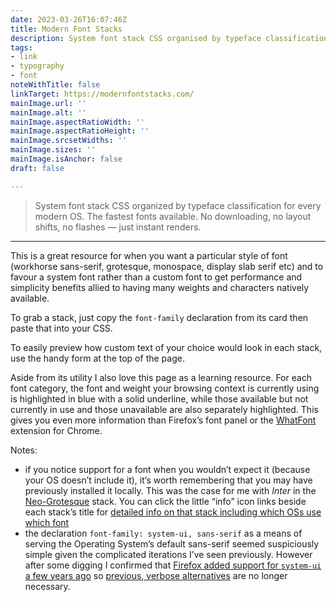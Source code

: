 ```yaml
---
date: 2023-03-26T16:07:46Z
title: Modern Font Stacks
description: System font stack CSS organised by typeface classification for every modern OS
tags:
- link
- typography
- font
noteWithTitle: false
linkTarget: https://modernfontstacks.com/
mainImage.url: ''
mainImage.alt: ''
mainImage.aspectRatioWidth: ''
mainImage.aspectRatioHeight: ''
mainImage.srcsetWidths: ''
mainImage.sizes: ''
mainImage.isAnchor: false
draft: false

---
```

> System font stack CSS organized by typeface classification for every modern OS. The fastest fonts available. No downloading, no layout shifts, no flashes — just instant renders.
---

This is a great resource for when you want a particular style of font (workhorse sans-serif, grotesque, monospace, display slab serif etc) and to favour a system font rather than a custom font to get performance and simplicity benefits allied to having many weights and characters natively available.

To grab a stack, just copy the `font-family` declaration from its card then paste that into your CSS.

To easily preview how custom text of your choice would look in each stack, use the handy form at the top of the page.

Aside from its utility I also love this page as a learning resource. For each font category, the font and weight your browsing context is currently using is highlighted in blue with a solid underline, while those available but not currently in use and those unavailable are also separately highlighted. This gives you even more information than Firefox’s font panel or the [WhatFont](https://chrome.google.com/webstore/detail/whatfont/jabopobgcpjmedljpbcaablpmlmfcogm) extension for Chrome.

Notes: 
- if you notice support for a font when you wouldn’t expect it (because your OS doesn’t include it), it’s worth remembering that you may have previously installed it locally. This was the case for me with _Inter_ in the [Neo-Grotesque](https://modernfontstacks.com/?stack=neo-grotesque) stack. You can click the little “info” icon links beside each stack’s title for [detailed info on that stack including which OSs use which font](https://github.com/system-fonts/modern-font-stacks#neo-grotesque)
- the declaration `font-family: system-ui, sans-serif` as a means of serving the Operating System’s default sans-serif seemed suspiciously simple given the complicated iterations I’ve seen previously. However after some digging I confirmed that [Firefox added support for `system-ui` a few years ago](https://caniuse.com/font-family-system-ui) so [previous, verbose alternatives](https://bugzilla.mozilla.org/show_bug.cgi?id=1226042#c15) are no longer necessary.
